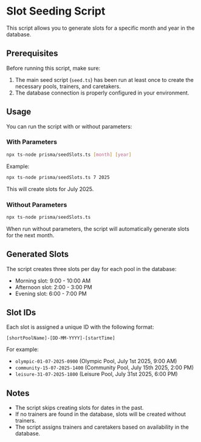 # Slot Seeding Script

This script allows you to generate slots for a specific month and year in the database.

## Prerequisites

Before running this script, make sure:

1. The main seed script (`seed.ts`) has been run at least once to create the necessary pools, trainers, and caretakers.
2. The database connection is properly configured in your environment.

## Usage

You can run the script with or without parameters:

### With Parameters

```bash
npx ts-node prisma/seedSlots.ts [month] [year]
```

Example:
```bash
npx ts-node prisma/seedSlots.ts 7 2025
```
This will create slots for July 2025.

### Without Parameters

```bash
npx ts-node prisma/seedSlots.ts
```

When run without parameters, the script will automatically generate slots for the next month.

## Generated Slots

The script creates three slots per day for each pool in the database:
- Morning slot: 9:00 - 10:00 AM
- Afternoon slot: 2:00 - 3:00 PM
- Evening slot: 6:00 - 7:00 PM

## Slot IDs

Each slot is assigned a unique ID with the following format:
```
[shortPoolName]-[DD-MM-YYYY]-[startTime]
```

For example:
- `olympic-01-07-2025-0900` (Olympic Pool, July 1st 2025, 9:00 AM)
- `community-15-07-2025-1400` (Community Pool, July 15th 2025, 2:00 PM)
- `leisure-31-07-2025-1800` (Leisure Pool, July 31st 2025, 6:00 PM)

## Notes

- The script skips creating slots for dates in the past.
- If no trainers are found in the database, slots will be created without trainers.
- The script assigns trainers and caretakers based on availability in the database.
